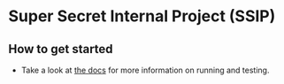 # Super Secret Internal Project (SSIP)

## How to get started
- Take a look at [the docs](/docs) for more information on running and testing.

